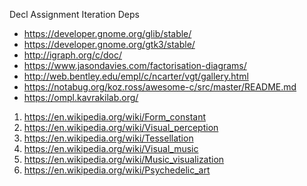 
Decl
Assignment
Iteration
Deps

- https://developer.gnome.org/glib/stable/
- https://developer.gnome.org/gtk3/stable/
- http://igraph.org/c/doc/
- https://www.jasondavies.com/factorisation-diagrams/
- http://web.bentley.edu/empl/c/ncarter/vgt/gallery.html
- https://notabug.org/koz.ross/awesome-c/src/master/README.md 
- https://ompl.kavrakilab.org/

1. https://en.wikipedia.org/wiki/Form_constant
2. https://en.wikipedia.org/wiki/Visual_perception
3. https://en.wikipedia.org/wiki/Tessellation
4. https://en.wikipedia.org/wiki/Visual_music
5. https://en.wikipedia.org/wiki/Music_visualization
6. https://en.wikipedia.org/wiki/Psychedelic_art
